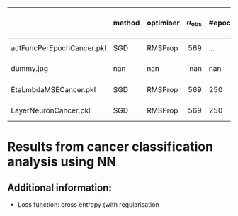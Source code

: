 |                           | method   | optimiser   |   $n_\mathrm{obs}$ | #epochs   |   $m$ | $\eta$                  | $\lambda$               | $L-1$        | $N_l$         | $g$     |   train time (s) |   $\gamma$ | $\varrho_1$, $\varrho_2$   |   $\theta_0$ | note      |
|:--------------------------|:---------|:------------|-------------------:|:----------|------:|:------------------------|:------------------------|:-------------|:--------------|:--------|-----------------:|-----------:|:---------------------------|-------------:|:----------|
| actFuncPerEpochCancer.pkl | SGD      | RMSProp     |                569 | ...       |     5 | 0.1                     | 1e-05                   | 1            | 5             | ...     |              nan |        nan | (0.9, 0.999)               |          nan |           |
| dummy.jpg                 | nan      | nan         |                nan | nan       |   nan | nan                     | nan                     | nan          | nan           | nan     |              nan |        nan | nan                        |          nan | delete me |
| EtaLmbdaMSECancer.pkl     | SGD      | RMSProp     |                569 | 250       |     5 | $[$10^{-5}$, $10^{1}$]$ | $[$10^{-5}$, $10^{1}$]$ | 1            | 5             | sigmoid |              nan |        nan | (0.9, 0.999)               |          nan |           |
| LayerNeuronCancer.pkl     | SGD      | RMSProp     |                569 | 250       |     5 | 0.1                     | 1e-05                   | $[{0}, {9}]$ | $[{5}, {50}]$ | sigmoid |              nan |        nan | (0.9, 0.999)               |          nan |           |


# Results from cancer classification analysis using NN


## Additional information:

* Loss function: cross entropy (with regularisation
